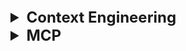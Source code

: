 <details >

- Manage your context window
- Every prompt does not work for every model. Experiment around with different prompt for different model. Save prompt not the code 
  - Good video explaining same : https://www.youtube.com/watch?v=8rABwKRsec4
- 

 <summary style="font-size: x-large; font-weight: bold">Context Engineering </summary>


<details >
 <summary style="font-size: large; font-weight: bold">Context Window </summary>

### Keep your `Conetxt Window` as lean as possible to get best result

- It is good to add more context at the start of conversation than in the middle because of `primacy bias` & `recency bias`
![img_14.png](img_14.png)

![img_101.png](img_101.png)
![img_103.png](img_103.png)
![img_100.png](img_100.png)
![img_102.png](img_102.png)

![img_104.png](img_104.png)


Referred Video: https://youtu.be/-uW5-TaVXu4?si=eokaEbTwtFh9xsi0

-----
</details>


<details >
 <summary style="font-size: large; font-weight: bold">HumanLayer Conext Engineering</summary>

- Write as much as failing test to write better code with AI agent. Follow TDD approach
- Read each and everything from your `research` and `plan` steps
- Create the system on how to use AI tools with consistent spec Markdown file
- Be very consistent with your words across your specification. The Same word should mean the same thing across your specification

![img.png](img.png)
![img_13.png](img_13.png)



# 🦄 ai that works: Advanced Context Engineering for Coding Agents

> By popular demand, AI That Works #17 will dive deep on a new kind of context engineering: managing research, specs, and planning to get the most of coding agents and coding CLIs. You've heard people bragging about spending thousands/mo on Claude Code, maxing out Amp limits, and much more. Now Dex and Vaibhav are gonna share some tips and tricks for pushing AI coding tools to their absolute limits, while still shipping well-tested, bug-free code. This isn't vibe-coding, this is something completely different.

[Video](https://www.youtube.com/watch?v=42AzKZRNhsk) (1h27m)

[![Advanced Context Engineering for Coding Agents](https://img.youtube.com/vi/42AzKZRNhsk/0.jpg)](https://www.youtube.com/watch?v=42AzKZRNhsk)

## Links

- [The issue we resolved](https://github.com/BoundaryML/baml/issues/1252)
- [Some commands we use at humanlayer](https://github.com/humanlayer/humanlayer/tree/main/.claude/commands)
- [Agents as Spec Compilers](https://x.com/dexhorthy/status/1946586571865800724)
- [How not to use SubAgents](https://x.com/dexhorthy/status/1950288431122436597)
- [CodeLayer early access](https://hlyr.dev/code)
- [The new code - Sean's Talk from AI Engineer](https://www.youtube.com/watch?v=8rABwKRsec4) (the only talk from AIE 2025 with more views than 12-Factor agents :) )
- [Wielding agents - Beyang's talk from AI Engineer](https://www.youtube.com/watch?v=F_RyElT_gJk&t=480s)

## Episode Summary

This week's 🦄 ai that works session was on "Advanced Context Engineering for Coding Agents"!

We covered a ton on how to get the most out of coding agents. Here are key takeaways you can apply today:

- **Use sub-agents for complex tasks:** Instead of one monolithic prompt, decompose the problem. Use specialized prompts for sub-tasks like planning, identifying relevant files, and then generating the code.

- **Use intentional compaction:** Actively manage and shrink your context to keep the agent focused on what's most important.

- **Align language and naming:** Use consistent naming conventions across your codebase to make it easier for the AI to understand the relationships between different parts.

- **Review markdown docs to catch problems BEFORE implementation:** Review the research and plan the agent creates to foster mental alignment and ensure it's on the right track.

- **Practice exploratory coding:** Work alongside your agent to build your own intuition and spot where the AI excels and where it needs guidance.

- **CLAUDE.md > prompts > research > plans > implementation:** Focus human effort on the highest-leverage parts of the pipeline.

- **Phase 1 - Research:** Understanding the problem and how the system works today, including filenames.

- **Phase 2 - Planning:** Building a step-by-step outline of the changes to make.

- **Phase 3 - Implementation:** Executing the plan, testing as you go, ready for surprises along the way.

## The One Thing to Remember

> Context engineering isn't just about cramming more stuff into the prompt; it's a deliberate practice of structuring, compacting, and aligning information to make your AI agent a more effective partner.


## Whiteboards

<img width="400" alt="the-dumb-way" src="https://github.com/user-attachments/assets/a8e98a3f-0247-4de6-a0c7-4e6952a56e86" />

<img width="5936" alt="slightly-smarter" src="https://github.com/user-attachments/assets/5ee4eae7-2a1c-4554-b3a0-f7bc077ceaca" />

<img width="5108" alt="sub-agents" src="https://github.com/user-attachments/assets/d8d080ba-1899-46b3-b77b-a7ba73c96161" />

<img width="9552" alt="impact : process" src="https://github.com/user-attachments/assets/35db0eb0-d09f-4cd5-826b-e543af00f829" />

<img width="11064" alt="3-step-process" src="https://github.com/user-attachments/assets/64588a1f-b2ec-4820-a6dd-7fa754f29b8d" />

<img width="8598" alt="flow-1" src="https://github.com/user-attachments/assets/53bb8d91-700c-48ad-81bf-b0449074ab98" />


## Resources

- [Session Recording](https://www.youtube.com/watch?v=42AzKZRNhsk)
- [Discord Community](https://www.boundaryml.com/discord)
- Sign up for the next session on [Luma](https://lu.ma/qvp6ap99)


-----
</details>

-----
</details>



<details >
 <summary style="font-size: x-large; font-weight: bold">MCP</summary>

![img_2.png](img_2.png)
![img_3.png](img_3.png)
![img_1.png](img_1.png)
![img_4.png](img_4.png)
![img_5.png](img_5.png)
![img_6.png](img_6.png)
![img_7.png](img_7.png)
![img_8.png](img_8.png)
![img_9.png](img_9.png)
![img_10.png](img_10.png)

![img_11.png](img_11.png)
SDK are available in Python and Typescript
![img_12.png](img_12.png)
- Referred Video: https://x.com/bytebytego/status/1907838355657863385
- Fireship: https://www.youtube.com/watch?v=HyzlYwjoXOQ

Good MCP Repo:-
1. https://github.com/strowk/mcp-k8s-go
2. https://github.com/punkpeye/awesome-mcp-servers


------
</details>
